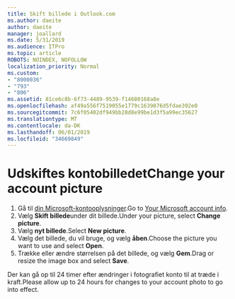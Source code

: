 ```yaml
---
title: Skift billede i Outlook.com
ms.author: daeite
author: daeite
manager: joallard
ms.date: 5/31/2019
ms.audience: ITPro
ms.topic: article
ROBOTS: NOINDEX, NOFOLLOW
localization_priority: Normal
ms.custom:
- "8000036"
- "793"
- "806"
ms.assetid: 81ce6c8b-6f73-4489-9539-f14680168a8e
ms.openlocfilehash: af49a556f7519055e1779c1639876d5fdae392e0
ms.sourcegitcommit: 7c6f05402df949bb28d8e99be1d3f5a99ec35627
ms.translationtype: MT
ms.contentlocale: da-DK
ms.lasthandoff: 06/01/2019
ms.locfileid: "34669849"
---
```

# <a name="change-your-account-picture"></a><span data-ttu-id="617ec-102">Udskiftes kontobilledet</span><span class="sxs-lookup"><span data-stu-id="617ec-102">Change your account picture</span></span>

1. <span data-ttu-id="617ec-103">Gå til [din Microsoft-kontooplysninger](https://go.microsoft.com/fwlink/p/?linkid=860841).</span><span class="sxs-lookup"><span data-stu-id="617ec-103">Go to [Your Microsoft account info](https://go.microsoft.com/fwlink/p/?linkid=860841).</span></span>
2. <span data-ttu-id="617ec-104">Vælg **Skift billede**under dit billede.</span><span class="sxs-lookup"><span data-stu-id="617ec-104">Under your picture, select **Change picture**.</span></span>
3. <span data-ttu-id="617ec-105">Vælg **nyt billede**.</span><span class="sxs-lookup"><span data-stu-id="617ec-105">Select **New picture**.</span></span>
4. <span data-ttu-id="617ec-106">Vælg det billede, du vil bruge, og vælg **åben**.</span><span class="sxs-lookup"><span data-stu-id="617ec-106">Choose the picture you want to use and select **Open**.</span></span>
5. <span data-ttu-id="617ec-107">Trække eller ændre størrelsen på det billede, og vælg **Gem**.</span><span class="sxs-lookup"><span data-stu-id="617ec-107">Drag or resize the image box and select **Save**.</span></span>

<span data-ttu-id="617ec-108">Der kan gå op til 24 timer efter ændringer i fotografiet konto til at træde i kraft.</span><span class="sxs-lookup"><span data-stu-id="617ec-108">Please allow up to 24 hours for changes to your account photo to go into effect.</span></span>